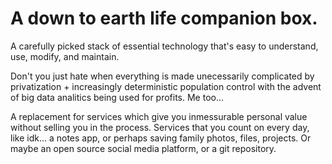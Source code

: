 # A down to earth life companion box.
A carefully picked stack of essential technology that's easy to understand, use, modify, and maintain.

Don't you just hate when everything is made unecessarily complicated by privatization + increasingly deterministic population control with the advent of big data analitics being used for profits. Me too...

A replacement for services which give you inmessurable personal value without selling you in the process. Services that you count on every day, like idk... a notes app, or perhaps saving family photos, files, projects. Or maybe an open source social media platform, or a git repository.